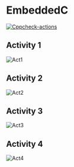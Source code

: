 # EmbeddedC
[![Cppcheck-actions](https://github.com/264648/Activity-1/actions/workflows/Cppcheck.yml/badge.svg)](https://github.com/264648/Activity-1/actions/workflows/Cppcheck.yml)
## Activity 1
![Act1](https://user-images.githubusercontent.com/81163246/116665565-90e57c00-a9b7-11eb-9a31-bb0ca46e29e1.png)
## Activity 2
![Act2](https://user-images.githubusercontent.com/81163246/116665512-80350600-a9b7-11eb-8819-05ed81d74a0d.png)
## Activity 3
![Act3](https://user-images.githubusercontent.com/81163246/116665434-68f61880-a9b7-11eb-9e50-94d9e1bc2571.png)
## Activity 4
![Act4](https://user-images.githubusercontent.com/81163246/116665361-5085fe00-a9b7-11eb-91cd-dff9875707dd.png)





